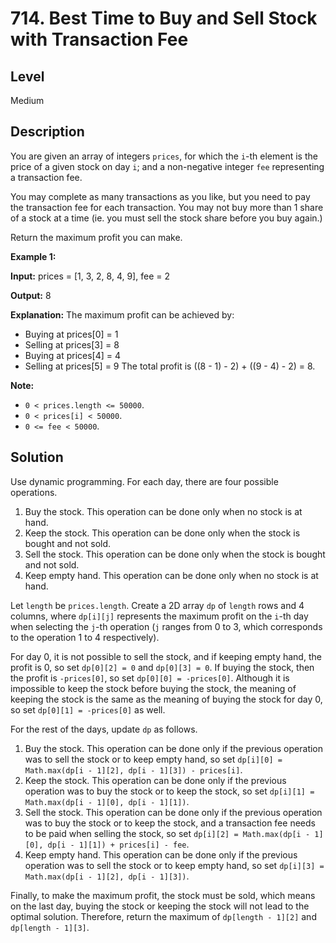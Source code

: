 # 714. Best Time to Buy and Sell Stock with Transaction Fee
## Level
Medium

## Description
You are given an array of integers `prices`, for which the `i`-th element is the price of a given stock on day `i`; and a non-negative integer `fee` representing a transaction fee.

You may complete as many transactions as you like, but you need to pay the transaction fee for each transaction. You may not buy more than 1 share of a stock at a time (ie. you must sell the stock share before you buy again.)

Return the maximum profit you can make.

**Example 1:**

**Input:** prices = [1, 3, 2, 8, 4, 9], fee = 2

**Output:** 8

**Explanation:** The maximum profit can be achieved by:
* Buying at prices[0] = 1
* Selling at prices[3] = 8
* Buying at prices[4] = 4
* Selling at prices[5] = 9
The total profit is ((8 - 1) - 2) + ((9 - 4) - 2) = 8.

**Note:**

* `0 < prices.length <= 50000`.
* `0 < prices[i] < 50000`.
* `0 <= fee < 50000`.

## Solution
Use dynamic programming. For each day, there are four possible operations.

1. Buy the stock. This operation can be done only when no stock is at hand.
2. Keep the stock. This operation can be done only when the stock is bought and not sold.
3. Sell the stock. This operation can be done only when the stock is bought and not sold.
4. Keep empty hand. This operation can be done only when no stock is at hand.

Let `length` be `prices.length`. Create a 2D array `dp` of `length` rows and 4 columns, where `dp[i][j]` represents the maximum profit on the `i`-th day when selecting the `j`-th operation (`j` ranges from 0 to 3, which corresponds to the operation 1 to 4 respectively).

For day 0, it is not possible to sell the stock, and if keeping empty hand, the profit is 0, so set `dp[0][2] = 0` and `dp[0][3] = 0`. If buying the stock, then the profit is `-prices[0]`, so set `dp[0][0] = -prices[0]`. Although it is impossible to keep the stock before buying the stock, the meaning of keeping the stock is the same as the meaning of buying the stock for day 0, so set `dp[0][1] = -prices[0]` as well.

For the rest of the days, update `dp` as follows.

1. Buy the stock. This operation can be done only if the previous operation was to sell the stock or to keep empty hand, so set `dp[i][0] = Math.max(dp[i - 1][2], dp[i - 1][3]) - prices[i]`.
2. Keep the stock. This operation can be done only if the previous operation was to buy the stock or to keep the stock, so set `dp[i][1] = Math.max(dp[i - 1][0], dp[i - 1][1])`.
3. Sell the stock. This operation can be done only if the previous operation was to buy the stock or to keep the stock, and a transaction fee needs to be paid when selling the stock, so set `dp[i][2] = Math.max(dp[i - 1][0], dp[i - 1][1]) + prices[i] - fee`.
4. Keep empty hand. This operation can be done only if the previous operation was to sell the stock or to keep empty hand, so set `dp[i][3] = Math.max(dp[i - 1][2], dp[i - 1][3])`.

Finally, to make the maximum profit, the stock must be sold, which means on the last day, buying the stock or keeping the stock will not lead to the optimal solution. Therefore, return the maximum of `dp[length - 1][2]` and `dp[length - 1][3]`.

